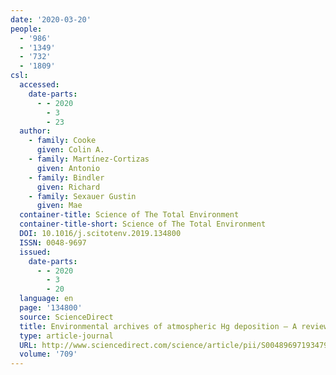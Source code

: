 ```yaml
---
date: '2020-03-20'
people:
  - '986'
  - '1349'
  - '732'
  - '1809'
csl:
  accessed:
    date-parts:
      - - 2020
        - 3
        - 23
  author:
    - family: Cooke
      given: Colin A.
    - family: Martínez-Cortizas
      given: Antonio
    - family: Bindler
      given: Richard
    - family: Sexauer Gustin
      given: Mae
  container-title: Science of The Total Environment
  container-title-short: Science of The Total Environment
  DOI: 10.1016/j.scitotenv.2019.134800
  ISSN: 0048-9697
  issued:
    date-parts:
      - - 2020
        - 3
        - 20
  language: en
  page: '134800'
  source: ScienceDirect
  title: Environmental archives of atmospheric Hg deposition – A review
  type: article-journal
  URL: http://www.sciencedirect.com/science/article/pii/S0048969719347916
  volume: '709'
---
```

